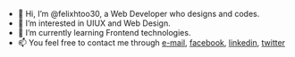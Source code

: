 - 👋 Hi, I’m @felixhtoo30, a Web Developer who designs and codes.
- 👀 I’m interested in UIUX and Web Design.
- 🌱 I’m currently learning Frontend technologies.
- 📫 You feel free to contact me through [e-mail], [facebook], [linkedin], [twitter]

[e-mail]: mailto:felixhtoo30@gmail.com
[facebook]: //facebook.com/felixhtoo30.dev
[linkedin]: //linkedin.com/in/felixhtoo30
[twitter]: //twitter.com/felixhtoo30

<!---
felixhtoo30/felixhtoo30 is a ✨ special ✨ repository because its `README.md` (this file) appears on your GitHub profile.
You can click the Preview link to take a look at your changes.
--->
